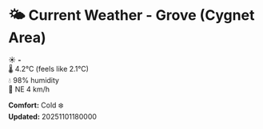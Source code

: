 # 🌤️ Current Weather - Grove (Cygnet Area)

☀️ **-**  
🌡️ 4.2°C (feels like 2.1°C)  
💧 98% humidity  
💨 NE 4 km/h  

**Comfort:** Cold ❄️  
**Updated:** 20251101180000
